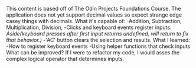 This content is based off of The Odin Projects Foundations Course.
The application does not yet support decimal values so expect strange edge casey things with decimals.
What it's capable of:
  -Addition, Subtraction, Multiplication, Division,
  -Clicks and keyboard events register inputs.
    *Aside(keyboard presses after first input returns undefined, will return to fix that behavior.)*
  -'AC' button clears the selection and results.
What I learned:
  -How to register keyboard events
  -Using helper functions that check inputs
What can be improved? 
If I were to refactor my code, I would asses the complex logical operator that determines inputs. 

